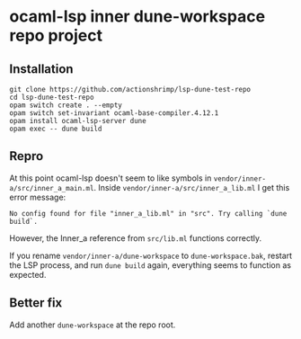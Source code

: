 # ocaml-lsp inner dune-workspace repo project

## Installation

    git clone https://github.com/actionshrimp/lsp-dune-test-repo
    cd lsp-dune-test-repo
    opam switch create . --empty
    opam switch set-invariant ocaml-base-compiler.4.12.1
    opam install ocaml-lsp-server dune
    opam exec -- dune build

## Repro

At this point ocaml-lsp doesn't seem to like symbols in `vendor/inner-a/src/inner_a_main.ml`. Inside `vendor/inner-a/src/inner_a_lib.ml` I get this error message:

    No config found for file "inner_a_lib.ml" in "src". Try calling `dune build`.

However, the Inner_a reference from `src/lib.ml` functions correctly.

If you rename `vendor/inner-a/dune-workspace` to `dune-workspace.bak`, restart the LSP process, and run `dune build` again, everything seems to function as expected.


## Better fix

Add another `dune-workspace` at the repo root.
